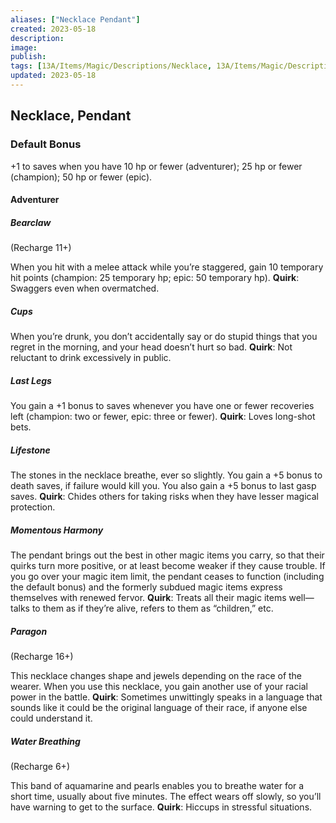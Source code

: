 ```yaml
---
aliases: ["Necklace Pendant"]
created: 2023-05-18
description: 
image: 
publish: 
tags: [13A/Items/Magic/Descriptions/Necklace, 13A/Items/Magic/Descriptions/Pendant]
updated: 2023-05-18
---
```


## Necklace, Pendant

### Default Bonus

+1 to saves when you have 10 hp or fewer (adventurer); 25 hp or fewer (champion); 50 hp or fewer (epic).

#### Adventurer

##### Bearclaw

(Recharge 11+)

When you hit with a melee attack while you’re staggered, gain 10 temporary hit points (champion: 25 temporary hp; epic: 50 temporary hp). 
**Quirk**: Swaggers even when overmatched.

##### Cups

When you’re drunk, you don’t accidentally say or do stupid things that you regret in the morning, and your head doesn’t hurt so bad. 
**Quirk**: Not reluctant to drink excessively in public.

##### Last Legs

You gain a +1 bonus to saves whenever you have one or fewer recoveries left (champion: two or fewer, epic: three or fewer). 
**Quirk**: Loves long-shot bets.

##### Lifestone

The stones in the necklace breathe, ever so slightly. You gain a +5 bonus to death saves, if failure would kill you. You also gain a +5 bonus to last gasp saves. 
**Quirk**: Chides others for taking risks when they have lesser magical protection.

##### Momentous Harmony

The pendant brings out the best in other magic items you carry, so that their quirks turn more positive, or at least become weaker if they cause trouble. If you go over your magic item limit, the pendant ceases to function (including the default bonus) and the formerly subdued magic items express themselves with renewed fervor. 
**Quirk**: Treats all their magic items well—talks to them as if they’re alive, refers to them as “children,” etc.

##### Paragon

(Recharge 16+)

This necklace changes shape and jewels depending on the race of the wearer. When you use this necklace, you gain another use of your racial power in the battle. 
**Quirk**: Sometimes unwittingly speaks in a language that sounds like it could be the original language of their race, if anyone else could understand it.

##### Water Breathing

(Recharge 6+)

This band of aquamarine and pearls enables you to breathe water for a short time, usually about five minutes. The effect wears off slowly, so you’ll have warning to get to the surface. 
**Quirk**: Hiccups in stressful situations.
